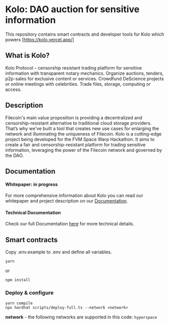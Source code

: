 # Kolo: DAO auction for sensitive information

This repository contains smart contracts and developer tools for Kolo which powers [https://kolo.vercel.app/]

## What is Kolo?

Kolo Protocol - censorship resistant trading platform for sensitive information with transparent notary mechanics. Organize auctions, tenders, p2p-sales for exclusive content or services. Crowdfund DeScience projects or online meetings with celebrities. Trade files, storage, computing or access.

## Description

Filecoin's main value proposition is providing a decentralized and censorship-resistant alternative to traditional cloud storage providers. That’s why we've built a tool that creates new use cases for enlarging the network and illuminating the uniqueness of Filecoin.
Kolo is a cutting-edge project being developed for the FVM Space Warp Hackathon. It aims to create a fair and censorship-resistant platform for trading sensitive information, leveraging the power of the Filecoin network and governed by the DAO. 

## Documentation

#### Whitepaper: in progress

For more comprehensive information about Kolo you can read our whitepaper and project description on our [Documentation](https://deforex-docs.gitbook.io/kolo-fevm-hackathon/welcome/kolo-dao-auction-for-sensitive-information).

#### Technical Documentation

Check our full Documentation [here](https://deforex-docs.gitbook.io/kolo-fevm-hackathon/welcome/kolo-dao-auction-for-sensitive-information) for more technical details.

## Smart contracts

Copy .env.example to .env and define all variables.

`yarn`

or

`npm install`

### Deploy & configure

```
yarn compile
npx hardhat scripts/deploy-full.ts --network <network>
```

**network** - the following networks are supported in this code: `hyperspace`


```